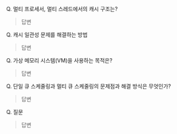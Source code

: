 Q. 멀티 프로세서, 멀티 스레드에서의 캐시 구조는?
> 답변

Q. 캐시 일관성 문제를 해결하는 방법
> 답변

Q. 가상 메모리 시스템(VM)을 사용하는 목적은?
> 답변

Q. 단일 큐 스케줄링과 멀티 큐 스케줄링의 문제점과 해결 방식은 무엇인가? 
> 답변

Q. 질문
> 답변
